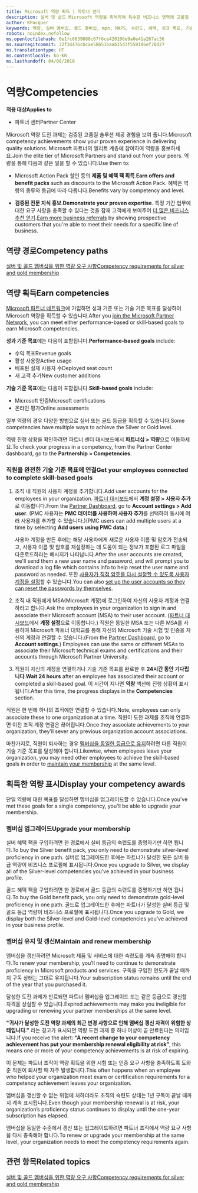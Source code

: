 ```yaml
---
title: Microsoft 역량 획득 | 파트너 센터
description: 실버 및 골드 Microsoft 역량을 획득하여 특수한 비즈니스 영역에 고품질 솔루션을 제공하는 귀사의 검증된 전문 지식을 보여 주세요.
author: KPacquer
keywords: 역량, 실버 멤버십, 골드 멤버십, mpn, MAPS, 숙련도, 혜택, 성과 목표, 기술 목표
robots: noindex,nofollow
ms.openlocfilehash: 0e1fc6639888c67f6ce420106e9a0e41a267ac36
ms.sourcegitcommit: 32f34476cbcae58651baab15d3f5591d6ef70d27
ms.translationtype: HT
ms.contentlocale: ko-KR
ms.lasthandoff: 04/08/2018
---
```

<!--
•   FWLink https://go.microsoft.com/fwlink/?linkid=851080 : top of page
•   FWLink https://go.microsoft.com/fwlink/?linkid=851281: top of page (duplicate)
•   FWLink https://go.microsoft.com/fwlink/?linkid=851079: Competencies (#attainment_paths)
•   FWLink https://go.microsoft.com/fwlink/?linkid=851081: Maintain and renew membership (#maintain_membership)
•   FWLink https://go.microsoft.com/fwlink/?linkid=851082: Get your employees connected to complete skill-based goals (#associating_achievements)
•   FWLink https://go.microsoft.com/fwlink/?linkid=851083 : Achievement overrides (#achievement_override)
•   FWLink: https://go.microsoft.com/fwlink/?linkid=851236: UI link, goes to the place where you import new users. Temporarily points to the Partner Center homepage.
•   FWLink: https://go.microsoft.com/fwlink/?linkid=851607 :Will go to the docs page for Silver/Gold competency achievements. Currently goes to https://partnercenter.microsoft.com/partner/cloud-solution-provider 

 -->

# <a name="competencies"></a><span data-ttu-id="f403b-104">역량</span><span class="sxs-lookup"><span data-stu-id="f403b-104">Competencies</span></span>

**<span data-ttu-id="f403b-105">적용 대상</span><span class="sxs-lookup"><span data-stu-id="f403b-105">Applies to</span></span>**
-  <span data-ttu-id="f403b-106">파트너 센터</span><span class="sxs-lookup"><span data-stu-id="f403b-106">Partner Center</span></span>

<span data-ttu-id="f403b-107">Microsoft 역량 도전 과제는 검증된 고품질 솔루션 제공 경험을 보여 줍니다.</span><span class="sxs-lookup"><span data-stu-id="f403b-107">Microsoft competency achievements show your proven experience in delivering quality solutions.</span></span> <span data-ttu-id="f403b-108">Microsoft 파트너의 엘리트 계층에 참여하여 역량을 홍보하세요.</span><span class="sxs-lookup"><span data-stu-id="f403b-108">Join the elite tier of Microsoft Partners and stand out from your peers.</span></span> <span data-ttu-id="f403b-109">역량을 통해 다음과 같은 일을 할 수 있습니다.</span><span class="sxs-lookup"><span data-stu-id="f403b-109">Use them to:</span></span> 

*  <span data-ttu-id="f403b-110">Microsoft Action Pack 할인 등의 **제품 및 혜택 팩 획득**.</span><span class="sxs-lookup"><span data-stu-id="f403b-110">**Earn offers and benefit packs** such as discounts to the Microsoft Action Pack.</span></span> <span data-ttu-id="f403b-111">혜택은 역량의 종류와 등급에 따라 다릅니다.</span><span class="sxs-lookup"><span data-stu-id="f403b-111">Benefits vary by competency and level.</span></span> 

*  <span data-ttu-id="f403b-112">**검증된 전문 지식 홍보**.</span><span class="sxs-lookup"><span data-stu-id="f403b-112">**Demonstrate your proven expertise**.</span></span> <span data-ttu-id="f403b-113">특정 기간 업무에 대한 요구 사항을 충족할 수 있다는 것을 잠재 고객에게 보여주어 [더 많은 비즈니스 추천 얻기](referrals.md).</span><span class="sxs-lookup"><span data-stu-id="f403b-113">[Earn more business referrals](referrals.md) by showing prospective customers that you're able to meet their needs for a specific line of business.</span></span>

## <a href="" id="attainment_paths"></a> <span data-ttu-id="f403b-114">역량 경로</span><span class="sxs-lookup"><span data-stu-id="f403b-114">Competency paths</span></span>

[<span data-ttu-id="f403b-115">실버 및 골드 멤버십을 위한 역량 요구 사항</span><span class="sxs-lookup"><span data-stu-id="f403b-115">Competency requirements for silver and gold membership</span></span>](learn-about-competencies.md)

## <a name="earn-competencies"></a><span data-ttu-id="f403b-116">역량 획득</span><span class="sxs-lookup"><span data-stu-id="f403b-116">Earn competencies</span></span>

<span data-ttu-id="f403b-117">[Microsoft 파트너 네트워크](mpn-overview.md)에 가입하면 성과 기준 또는 기술 기준 목표를 달성하여 Microsoft 역량을 획득할 수 있습니다.</span><span class="sxs-lookup"><span data-stu-id="f403b-117">After you [join the Microsoft Partner Network](mpn-overview.md), you can meet either performance-based or skill-based goals to earn Microsoft competencies.</span></span> 

<span data-ttu-id="f403b-118">**성과 기준 목표**에는 다음이 포함됩니다.</span><span class="sxs-lookup"><span data-stu-id="f403b-118">**Performance-based goals** include:</span></span> 
* <span data-ttu-id="f403b-119">수익 목표</span><span class="sxs-lookup"><span data-stu-id="f403b-119">Revenue goals</span></span>
* <span data-ttu-id="f403b-120">활성 사용량</span><span class="sxs-lookup"><span data-stu-id="f403b-120">Active usage</span></span>
* <span data-ttu-id="f403b-121">배포된 실제 사용자 수</span><span class="sxs-lookup"><span data-stu-id="f403b-121">Deployed seat count</span></span>
* <span data-ttu-id="f403b-122">새 고객 추가</span><span class="sxs-lookup"><span data-stu-id="f403b-122">New customer additions</span></span>

<span data-ttu-id="f403b-123">**기술 기준 목표**에는 다음이 포함됩니다.</span><span class="sxs-lookup"><span data-stu-id="f403b-123">**Skill-based goals** include:</span></span> 
* <span data-ttu-id="f403b-124">Microsoft 인증</span><span class="sxs-lookup"><span data-stu-id="f403b-124">Microsoft certifications</span></span>
* <span data-ttu-id="f403b-125">온라인 평가</span><span class="sxs-lookup"><span data-stu-id="f403b-125">Online assessments</span></span> 

<span data-ttu-id="f403b-126">일부 역량의 경우 다양한 방법으로 실버 또는 골드 등급을 획득할 수 있습니다.</span><span class="sxs-lookup"><span data-stu-id="f403b-126">Some competencies have multiple ways to achieve the Silver or Gold level.</span></span>

<span data-ttu-id="f403b-127">역량 진행 상황을 확인하려면 파트너 센터 대시보드에서 **파트너십 > 역량**으로 이동하세요.</span><span class="sxs-lookup"><span data-stu-id="f403b-127">To check your progress in a competency, from the Partner Center dashboard, go to the **Partnership > Competencies**.</span></span> 

### <a href="" id="associating_achievements"></a><span data-ttu-id="f403b-128">직원을 완전한 기술 기준 목표에 연결</span><span class="sxs-lookup"><span data-stu-id="f403b-128">Get your employees connected to complete skill-based goals</span></span>

1.  <span data-ttu-id="f403b-129">조직 내 직원의 사용자 계정을 추가합니다.</span><span class="sxs-lookup"><span data-stu-id="f403b-129">Add user accounts for the employees in your organization.</span></span> <span data-ttu-id="f403b-130">[파트너 대시보드](http://partnercenter.microsoft.com)에서 **계정 설정 > 사용자 추가**로 이동합니다.</span><span class="sxs-lookup"><span data-stu-id="f403b-130">From the [Partner Dashboard](http://partnercenter.microsoft.com), go to **Account settings > Add user**.</span></span> <span data-ttu-id="f403b-131">(PMC 사용자는 **PMC 데이터를 사용하여 사용자 추가**를 선택하여 동시에 여러 사용자를 추가할 수 있습니다.)</span><span class="sxs-lookup"><span data-stu-id="f403b-131">(PMC users can add multiple users at a time by selecting **Add users using PMC data**.)</span></span>

    <span data-ttu-id="f403b-132">사용자 계정을 만든 후에는 해당 사용자에게 새로운 사용자 이름 및 암호가 전송되고, 사용자 이름 및 암호를 재설정하는 데 도움이 되는 정보가 포함된 로그 파일을 다운로드하라는 메시지가 나타납니다.</span><span class="sxs-lookup"><span data-stu-id="f403b-132">After the user accounts are created, we'll send them a new user name and password, and will prompt you to download a log file which contains info to help reset the user name and password as needed.</span></span> <span data-ttu-id="f403b-133">또한 [사용자가 직접 암호를 다시 설정할 수 있도록 사용자 계정을 설정](https://docs.microsoft.com/en-us/azure/active-directory/active-directory-passwords-getting-started)할 수 있습니다.</span><span class="sxs-lookup"><span data-stu-id="f403b-133">You can also [set up the user accounts so they can reset the passwords by themselves](https://docs.microsoft.com/en-us/azure/active-directory/active-directory-passwords-getting-started).</span></span>

2. <span data-ttu-id="f403b-134">조직 내 직원에게 MSA(Microsoft 계정)에 로그인하여 자신의 사용자 계정과 연결하라고 합니다.</span><span class="sxs-lookup"><span data-stu-id="f403b-134">Ask the employees in your organization to sign in and associate their Microsoft account (MSA) to their user account.</span></span> <span data-ttu-id="f403b-135">([파트너 대시보드](http://partnercenter.microsoft.com)에서 **계정 설정**으로 이동합니다.) 직원은 동일한 MSA 또는 다른 MSA를 사용하여 Microsoft 파트너 대학교를 통해 자신의 Microsoft 기술 시험 및 인증을 자신의 계정과 연결할 수 있습니다.</span><span class="sxs-lookup"><span data-stu-id="f403b-135">(From the [Partner Dashboard](http://partnercenter.microsoft.com), go to **Account settings**.) Employees can use the same or different MSAs to associate their Microsoft technical exams and certifications and their accounts through Microsoft Partner University.</span></span>

3.  <span data-ttu-id="f403b-136">직원이 자신의 계정을 연결하거나 기술 기준 목표를 완료한 후 **24시간 동안 기다립니다**.</span><span class="sxs-lookup"><span data-stu-id="f403b-136">**Wait 24 hours** after an employee has associated their account or completed a skill-based goal.</span></span> <span data-ttu-id="f403b-137">이 시간이 지나면 **역량** 섹션에 진행 상황이 표시됩니다.</span><span class="sxs-lookup"><span data-stu-id="f403b-137">After this time, the progress displays in the **Competencies** section.</span></span>

<span data-ttu-id="f403b-138">직원은 한 번에 하나의 조직에만 연결할 수 있습니다.</span><span class="sxs-lookup"><span data-stu-id="f403b-138">Note, employees can only associate these to one organization at a time.</span></span> <span data-ttu-id="f403b-139">직원이 도전 과제를 조직에 연결하면 이전 조직 계정 연결은 끊어집니다.</span><span class="sxs-lookup"><span data-stu-id="f403b-139">Once they associate achievements to your organization, they’ll sever any previous organization account associations.</span></span>

<span data-ttu-id="f403b-140">마찬가지로, 직원이 퇴사하는 경우 [멤버십을 동일한 등급으로 유지](#maintaining_membership)하려면 다른 직원이 기술 기준 목표를 달성해야 합니다.</span><span class="sxs-lookup"><span data-stu-id="f403b-140">Likewise, when employees leave your organization, you may need other employees to achieve the skill-based goals in order to [maintain your membership](#maintaining_membership) at the same level.</span></span>

## <a name="display-your-competency-awards"></a><span data-ttu-id="f403b-141">획득한 역량 표시</span><span class="sxs-lookup"><span data-stu-id="f403b-141">Display your competency awards</span></span>

<span data-ttu-id="f403b-142">단일 역량에 대한 목표를 달성하면 멤버십을 업그레이드할 수 있습니다.</span><span class="sxs-lookup"><span data-stu-id="f403b-142">Once you've met these goals for a single competency, you'll be able to upgrade your membership.</span></span>

### <a name="upgrade-your-membership"></a><span data-ttu-id="f403b-143">멤버십 업그레이드</span><span class="sxs-lookup"><span data-stu-id="f403b-143">Upgrade your membership</span></span>

<span data-ttu-id="f403b-144">실버 혜택 팩을 구입하려면 한 경로에서 실버 등급의 숙련도를 증명하기만 하면 됩니다.</span><span class="sxs-lookup"><span data-stu-id="f403b-144">To buy the Silver benefit pack, you only need to demonstrate silver-level proficiency in one path.</span></span> <span data-ttu-id="f403b-145">실버로 업그레이드한 후에는 파트너가 달성한 모든 실버 등급 역량이 비즈니스 프로필에 표시됩니다.</span><span class="sxs-lookup"><span data-stu-id="f403b-145">Once you upgrade to Silver, we display all of the Silver-level competencies you’ve achieved in your business profile.</span></span> 

<span data-ttu-id="f403b-146">골드 혜택 팩을 구입하려면 한 경로에서 골드 등급의 숙련도를 증명하기만 하면 됩니다.</span><span class="sxs-lookup"><span data-stu-id="f403b-146">To buy the Gold benefit pack, you only need to demonstrate gold-level proficiency in one path.</span></span> <span data-ttu-id="f403b-147">골드로 업그레이드한 후에는 파트너가 달성한 실버 등급 및 골드 등급 역량이 비즈니스 프로필에 표시됩니다.</span><span class="sxs-lookup"><span data-stu-id="f403b-147">Once you upgrade to Gold, we display both the Silver-level and Gold-level competencies you’ve achieved in your business profile.</span></span> 

### <a href="" id="maintain_membership"></a> <span data-ttu-id="f403b-148">멤버십 유지 및 갱신</span><span class="sxs-lookup"><span data-stu-id="f403b-148">Maintain and renew membership</span></span>

<span data-ttu-id="f403b-149">멤버십을 갱신하려면 Microsoft 제품 및 서비스에 대한 숙련도를 계속 증명해야 합니다.</span><span class="sxs-lookup"><span data-stu-id="f403b-149">To renew your membership, you’ll need to continue to demonstrate proficiency in Microsoft products and services.</span></span> <span data-ttu-id="f403b-150">구독을 구입한 연도가 끝날 때까지 구독 상태는 그대로 유지됩니다.</span><span class="sxs-lookup"><span data-stu-id="f403b-150">Your subscription status remains until the end of the year that you purchased it.</span></span>

<span data-ttu-id="f403b-151">달성한 도전 과제가 만료되면 파트너 멤버십을 업그레이드 또는 같은 등급으로 갱신할 자격을 상실할 수 있습니다.</span><span class="sxs-lookup"><span data-stu-id="f403b-151">Expired achievements may make you ineligible for upgrading or renewing your partner memberships at the same level.</span></span> 

<span data-ttu-id="f403b-152">**"귀사가 달성한 도전 역량 과제의 최근 변경 사항으로 인해 멤버십 갱신 자격이 위험한 상태입니다."** 라는 경고가 표시되면 역량 도전 과제 중 하나 이상이 곧 만료된다는 의미입니다.</span><span class="sxs-lookup"><span data-stu-id="f403b-152">If you receive the alert: **“A recent change to your competency achievement has put your membership renewal eligibility at risk”**, this means one or more of your competency achievements is at risk of expiring.</span></span> 

<span data-ttu-id="f403b-153">이 문제는 파트너 조직이 역량 획득을 위한 시험 또는 인증 요구 사항을 충족하도록 도와준 직원이 퇴사할 때 자주 발생합니다.</span><span class="sxs-lookup"><span data-stu-id="f403b-153">This often happens when an employee who helped your organization meet exam or certification requirements for a competency achievement leaves your organization.</span></span> 

<span data-ttu-id="f403b-154">멤버십을 갱신할 수 없는 위험에 처하더라도 조직의 숙련도 상태는 1년 구독이 끝날 때까지 계속 표시됩니다.</span><span class="sxs-lookup"><span data-stu-id="f403b-154">Even though your membership renewal is at risk, your organization’s proficiency status continues to display until the one-year subscription has elapsed.</span></span>

<span data-ttu-id="f403b-155">멤버십을 동일한 수준에서 갱신 또는 업그레이드하려면 파트너 조직에서 역량 요구 사항을 다시 충족해야 합니다.</span><span class="sxs-lookup"><span data-stu-id="f403b-155">To renew or upgrade your membership at the same level, your organization needs to meet the competency requirements again.</span></span>

## <a name="related-topics"></a><span data-ttu-id="f403b-156">관련 항목</span><span class="sxs-lookup"><span data-stu-id="f403b-156">Related topics</span></span>

[<span data-ttu-id="f403b-157">실버 및 골드 멤버십을 위한 역량 요구 사항</span><span class="sxs-lookup"><span data-stu-id="f403b-157">Competency requirements for silver and gold membership</span></span>](learn-about-competencies.md)